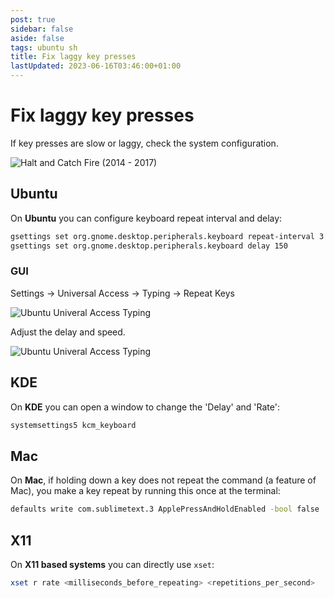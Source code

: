 ```yaml
---
post: true
sidebar: false
aside: false
tags: ubuntu sh
title: Fix laggy key presses
lastUpdated: 2023-06-16T03:46:00+01:00
---
```


# Fix laggy key presses

If key presses are slow or laggy, check the system configuration.

![Halt and Catch Fire (2014 - 2017)](/assets/images/halt-and-catch-fire.webp)

## Ubuntu

On **Ubuntu** you can configure keyboard repeat interval and delay:

```bash
gsettings set org.gnome.desktop.peripherals.keyboard repeat-interval 3
gsettings set org.gnome.desktop.peripherals.keyboard delay 150
```

### GUI

Settings → Universal Access → Typing → Repeat Keys

![Ubuntu Univeral Access Typing](/assets/images/ubuntu-universal-access-typing-1.webp)

Adjust the delay and speed.

![Ubuntu Univeral Access Typing](/assets/images/ubuntu-universal-access-typing-2.webp)

## KDE

On **KDE** you can open a window to change the 'Delay' and 'Rate':

```bash
systemsettings5 kcm_keyboard
```

## Mac

On **Mac**, if holding down a key does not repeat the command (a feature of Mac), you make a key repeat by running this once at the terminal:

```bash
defaults write com.sublimetext.3 ApplePressAndHoldEnabled -bool false
```

## X11

On **X11 based systems** you can directly use `xset`:

```bash
xset r rate <milliseconds_before_repeating> <repetitions_per_second>
```
